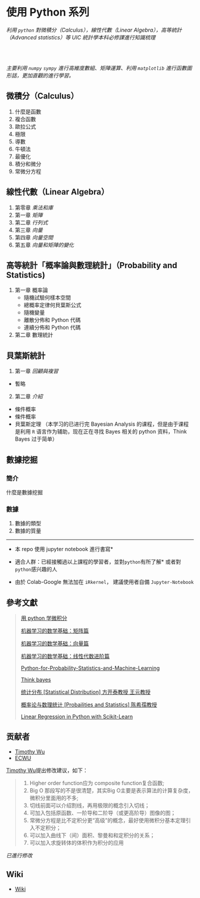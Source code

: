 # 使用 Python 系列



*利用 `python` 對微積分（Calculus），線性代數（Linear Algebra），高等統計（Advanced statistics）等 UIC 統計學本科必修課進行知識梳理*

<br>
<br>

*主要利用 `numpy` `sympy` 進行高維度數組、矩陣運算、利用 `matplotlib` 進行函數圖形話，更加直觀的進行學習。*



## 微積分（Calculus）



1. 什麼是函數
2. 複合函數
3. 歐拉公式
4. 極限
5. 導數
6. 牛頓法
7. 最優化
8. 積分和微分
8. 常微分方程

## 線性代數（Linear Algebra）

1. 第零章 *乘法和庫*
2. 第一章 *矩陣*
3. 第二章 *行列式*
4. 第三章 *向量*
5. 第四章 *向量空間*
6. 第五章 *向量和矩陣的變化*


 ## 高等統計「概率論與數理統計」（Probability and Statistics)

1. 第一章 概率論
    * 隨機試驗何樣本空間
    * 總概率定律何貝葉斯公式
    * 隨機變量
    * 離散分佈和 Python 代碼
    * 連續分佈和 Python 代碼
2. 第二章 數理統計

## 貝葉斯統計

1. 第一章 *回顧與複習*
  * 暫略
2. 第二章 *介紹*
  * 條件概率
  * 條件概率
  * 貝葉斯定理
（本学习的已进行完 Bayesian Analysis 的课程，但是由于课程是利用 `R` 语言作为辅助，现在正在寻找 Bayes 相关的 python 资料，Think Bayes 过于简单）

## 數據挖掘

### 簡介

什麼是數據挖掘

### 數據

1. 數據的類型
2. 數據的質量

---



* 本 repo 使用 jupyter notebook 進行書寫* <br>

* 適合人群：已經接觸過以上課程的學習者，並對`python`有所了解* 或者對 `python`感兴趣的人 <br>

* 由於 Colab-Google 無法加在 `iRkernel`， 建議使用者自備 `Jupyter-Notebook`




## 參考文獻

> <a href="https://ryancheunggit.gitbooks.io/calculus-with-python/content/01Functions.html"> 用 python 学微积分 </a>
>
> <a href="http://www.hahack.com/math/math-matrix/">机器学习的数学基础：矩阵篇</a>
>
> <a href="http://www.hahack.com/math/math-vector/">机器学习的数学基础：向量篇 </a>
>
> <a href="http://www.hahack.com/math/math-linear-algebra-graded/"> 机器学习的数学基础：线性代数进阶篇</a>
>
> <a href="https://github.com/unpingco/Python-for-Probability-Statistics-and-Machine-Learning"> Python-for-Probability-Statistics-and-Machine-Learning</a>
>
> <a href="https://greenteapress.com/wp/think-bayes/"> Think bayes </a>
>
> <a href="http://item.jd.com/12019664.html"> 统计分布 [Statistical Distribution] 方开泰教授 王元教授 </a>
>
> <a href="https://www.amazon.cn/dp/B073LBYPZ4/ref=sr_1_1?ie=UTF8&qid=1546071311&sr=8-1&keywords=陈希儒"> 概率论与数理统计 [Probailities and Statistics] 陈希孺教授 </a> 
>
> <a href="https://stackabuse.com/linear-regression-in-python-with-scikit-learn/"> Linear Regression in Python with Scikit-Learn </a> 




## 贡献者
* <a href="http://dst.uic.edu.hk/cn/stat/staff/52-statistics-cn/859-dr-wu-jingjin-timothy"> Timothy Wu </a>
* <a href="https://ecwuuuuu.com"> ECWU </a> 


<a href= "http://dst.uic.edu.hk/cn/stat/staff/52-statistics-cn/859-dr-wu-jingjin-timothy"> Timothy Wu</a>提出修改建议，如下：

>    1. Higher order function应为 composite function复合函数; <br>
>    2. Big O 那段写的不是很清楚，其实Big O主要是表示算法的计算复杂度，微积分里面用的不多; <br>
>    3. 切线前面可以介绍割线，再用极限的概念引入切线；<br>
>    4. 可加入包括原函数、一阶导和二阶导（或更高阶导）图像的图；<br>
>    5. 常微分方程是比不定积分更“高级”的概念，最好使用微积分基本定理引入不定积分；<br>
>    6. 可以加入曲线下（间）面积、黎曼和和定积分的关系；<br>
>    7. 可以加入求旋转体的体积作为积分的应用<br>

*已進行修改*

## Wiki 

* <a href="https://github.com/TerenceLiu98/Using-Python-Series/wiki/"> Wiki </a>
